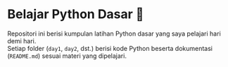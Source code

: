 # Belajar Python Dasar 🐍

Repositori ini berisi kumpulan latihan Python dasar yang saya pelajari hari demi hari.  
Setiap folder (`day1`, `day2`, dst.) berisi kode Python beserta dokumentasi (`README.md`) sesuai materi yang dipelajari.
